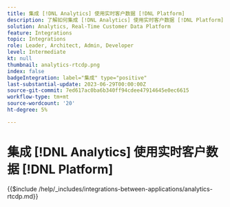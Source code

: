 ```yaml
---
title: 集成 [!DNL Analytics] 使用实时客户数据 [!DNL Platform]
description: 了解如何集成 [!DNL Analytics] 使用实时客户数据 [!DNL Platform].
solution: Analytics, Real-Time Customer Data Platform
feature: Integrations
topic: Integrations
role: Leader, Architect, Admin, Developer
level: Intermediate
kt: null
thumbnail: analytics-rtcdp.png
index: false
badgeIntegration: label="集成" type="positive"
last-substantial-update: 2023-06-29T00:00:00Z
source-git-commit: 7ed617ac0ba6b340ff94cdee47914645e0ec6615
workflow-type: tm+mt
source-wordcount: '20'
ht-degree: 5%

---
```



# 集成 [!DNL Analytics] 使用实时客户数据 [!DNL Platform]

{{$include /help/_includes/integrations-between-applications/analytics-rtcdp.md}}
